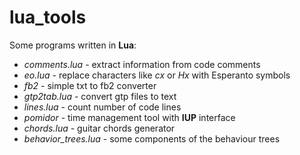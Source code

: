 # lua_tools
Some programs written in **Lua**:

* _comments.lua_ - extract information from code comments
* _eo.lua_ - replace characters like _cx_ or _Hx_ with Esperanto symbols
* _fb2_ - simple txt to fb2 converter
* _gtp2tab.lua_ - convert gtp files to text
* _lines.lua_ - count number of code lines
* _pomidor_ - time management tool with **IUP** interface
* _chords.lua_ - guitar chords generator
* _behavior\_trees.lua_ - some components of the behaviour trees
